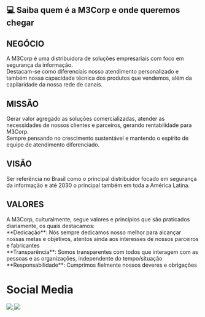 ## :computer: Saiba quem é a M3Corp e onde queremos chegar

## NEGÓCIO
<p>
  A M3Corp é uma distribuidora de soluções empresariais com foco em segurança da informação.<br />
  Destacam-se como diferenciais nosso atendimento personalizado e também nossa capacidade técnica dos produtos que vendemos, além da capilaridade da nossa rede de canais.
</p>

## MISSÃO
<p>
  Gerar valor agregado as soluções comercializadas, atender as necessidades de nossos clientes e parceiros, gerando rentabilidade para M3Corp.<br /> 
  Sempre pensando no crescimento sustentável e mantendo o espírito de equipe de atendimento diferenciado.
</p>

## VISÃO
<p>
  Ser referência no Brasil como o principal distribuidor focado em segurança da informação e até 2030 o principal também em toda a América Latina.
</p>

## VALORES
<p>
  A M3Corp, culturalmente, segue valores e princípios que são praticados diariamente, os quais destacamos:<br />
  **Dedicação**: Nós sempre dedicamos nosso melhor para alcançar nossas metas e objetivos, atentos ainda aos interesses de nossos parceiros e fabricantes<br />
  **Transparência**: Somos transparentes com todos que interagem com as pessoas e as organizações, independente do tempo/situação<br />
  **Responsabilidade**: Cumprimos fielmente nossos deveres e obrigações
</p>

# Social Media
<p align="left">
  <a href="https://www.instagram.com/m3corpoficial/" alt="Instagram">
    <img src="https://img.shields.io/badge/Instagram-E4405F?style=for-the-badge&logo=instagram&logoColor=white&link=https://www.instagram.com/m3corpoficial/"/>
  </a>
  <a href="https://www.linkedin.com/company/m3corp/mycompany/" alt="Linkedin">
    <img src="https://img.shields.io/badge/LinkedIn-0077B5?style=for-the-badge&logo=linkedin&logoColor=white&link=https://www.linkedin.com/company/m3corp/mycompany/"/>
  </a>
</p>
